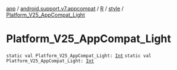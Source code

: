 [app](../../../index.md) / [android.support.v7.appcompat](../../index.md) / [R](../index.md) / [style](index.md) / [Platform_V25_AppCompat_Light](./-platform_-v25_-app-compat_-light.md)

# Platform_V25_AppCompat_Light

`static val Platform_V25_AppCompat_Light: `[`Int`](https://kotlinlang.org/api/latest/jvm/stdlib/kotlin/-int/index.html)
`static val Platform_V25_AppCompat_Light: `[`Int`](https://kotlinlang.org/api/latest/jvm/stdlib/kotlin/-int/index.html)